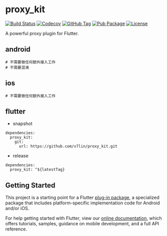 # proxy_kit

[![Build Status](https://cloud.drone.io/api/badges/v7lin/proxy_kit/status.svg)](https://cloud.drone.io/v7lin/proxy_kit)
[![Codecov](https://codecov.io/gh/v7lin/proxy_kit/branch/master/graph/badge.svg)](https://codecov.io/gh/v7lin/proxy_kit)
[![GitHub Tag](https://img.shields.io/github/tag/v7lin/proxy_kit.svg)](https://github.com/v7lin/proxy_kit/releases)
[![Pub Package](https://img.shields.io/pub/v/proxy_kit.svg)](https://pub.dartlang.org/packages/proxy_kit)
[![License](https://img.shields.io/badge/License-Apache%202.0-blue.svg)](https://github.com/v7lin/proxy_kit/blob/master/LICENSE)

A powerful proxy plugin for Flutter.

## android

```
# 不需要做任何额外接入工作
# 不需要混淆
```

## ios

```
# 不需要做任何额外接入工作
```

## flutter

* snapshot

```
dependencies:
  proxy_kit:
    git:
      url: https://github.com/v7lin/proxy_kit.git
```

* release

```
dependencies:
  proxy_kit: ^${latestTag}
```

## Getting Started

This project is a starting point for a Flutter
[plug-in package](https://flutter.dev/developing-packages/),
a specialized package that includes platform-specific implementation code for
Android and/or iOS.

For help getting started with Flutter, view our 
[online documentation](https://flutter.dev/docs), which offers tutorials, 
samples, guidance on mobile development, and a full API reference.

